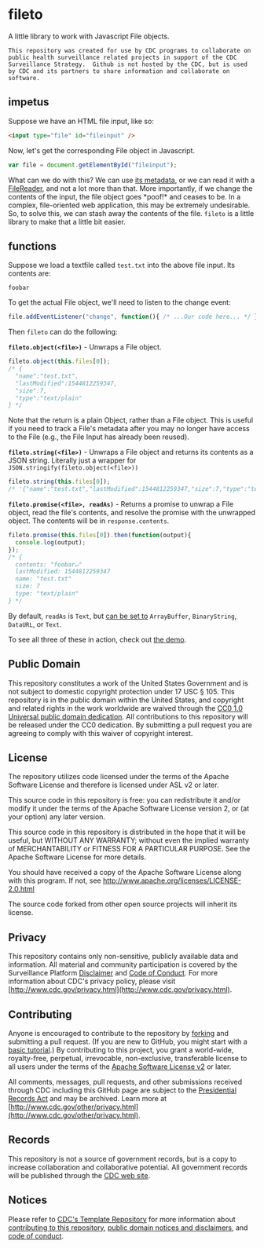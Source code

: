 # fileto

A little library to work with Javascript File objects.

`This repository was created for use by CDC programs to collaborate on public health surveillance related projects in support of the CDC Surveillance Strategy.  Github is not hosted by the CDC, but is used by CDC and its partners to share information and collaborate on software.`

## impetus

Suppose we have an HTML file input, like so:

```html
<input type="file" id="fileinput" />
```

Now, let's get the corresponding File object in Javascript.

```javascript
var file = document.getElementById("fileinput");
```

What can we do with this? We can use [its metadata](https://developer.mozilla.org/en-US/docs/Web/API/File#Properties), or we can read it with a [FileReader](https://developer.mozilla.org/en-US/docs/Web/API/FileReader), and not a lot more than that. More importantly, if we change the contents of the input, the file object goes \*poof!\* and ceases to be. In a complex, file-oriented web application, this may be extremely undesirable. So, to solve this, we can stash away the contents of the file. `fileto` is a little library to make that a little bit easier.

## functions

Suppose we load a textfile called `test.txt` into the above file input. Its contents are:

```text
foobar

```

To get the actual File object, we'll need to listen to the change event:

```javascript
file.addEventListener("change", function(){ /* ...Our code here... */ });
```

Then `fileto` can do the following:

**`fileto.object(<file>)`** - Unwraps a File object.

```javascript
fileto.object(this.files[0]);
/* {
  "name":"test.txt",
  "lastModified":1544812259347,
  "size":7,
  "type":"text/plain"
} */
```

Note that the return is a plain Object, rather than a File object. This is useful if you need to track a File's metadata after you may no longer have access to the File (e.g., the File Input has already been reused).

**`fileto.string(<file>)`** - Unwraps a File object and returns its contents as a JSON string. Literally just a wrapper for `JSON.stringify(fileto.object(<file>))`

```javascript
fileto.string(this.files[0]);
/* '{"name":"test.txt","lastModified":1544812259347,"size":7,"type":"text/plain"}' */
```

**`fileto.promise(<file>, readAs)`** - Returns a promise to unwrap a File object, read the file's contents, and resolve the promise with the unwrapped object. The contents will be in `response.contents`.

```javascript
fileto.promise(this.files[0]).then(function(output){
  console.log(output);
});
/* {
  contents: "foobar↵"
  lastModified: 1544812259347
  name: "test.txt"
  size: 7
  type: "text/plain"
} */
```

By default, `readAs` is `Text`, but [can be set to](https://developer.mozilla.org/en-US/docs/Web/API/FileReader) `ArrayBuffer`, `BinaryString`, `DataURL`, or `Text`.

To see all three of these in action, check out [the demo](https://github.com/CDCgov/fileto/master/demo/index.html).

## Public Domain
This repository constitutes a work of the United States Government and is not
subject to domestic copyright protection under 17 USC § 105. This repository is in
the public domain within the United States, and copyright and related rights in
the work worldwide are waived through the [CC0 1.0 Universal public domain dedication](https://creativecommons.org/publicdomain/zero/1.0/).
All contributions to this repository will be released under the CC0 dedication. By
submitting a pull request you are agreeing to comply with this waiver of
copyright interest.

## License
The repository utilizes code licensed under the terms of the Apache Software
License and therefore is licensed under ASL v2 or later.

This source code in this repository is free: you can redistribute it and/or modify it under
the terms of the Apache Software License version 2, or (at your option) any
later version.

This source code in this repository is distributed in the hope that it will be useful, but WITHOUT ANY
WARRANTY; without even the implied warranty of MERCHANTABILITY or FITNESS FOR A
PARTICULAR PURPOSE. See the Apache Software License for more details.

You should have received a copy of the Apache Software License along with this
program. If not, see http://www.apache.org/licenses/LICENSE-2.0.html

The source code forked from other open source projects will inherit its license.


## Privacy
This repository contains only non-sensitive, publicly available data and
information. All material and community participation is covered by the
Surveillance Platform [Disclaimer](https://github.com/CDCgov/template/blob/master/DISCLAIMER.md)
and [Code of Conduct](https://github.com/CDCgov/template/blob/master/code-of-conduct.md).
For more information about CDC's privacy policy, please visit [http://www.cdc.gov/privacy.html](http://www.cdc.gov/privacy.html).

## Contributing
Anyone is encouraged to contribute to the repository by [forking](https://help.github.com/articles/fork-a-repo)
and submitting a pull request. (If you are new to GitHub, you might start with a
[basic tutorial](https://help.github.com/articles/set-up-git).) By contributing
to this project, you grant a world-wide, royalty-free, perpetual, irrevocable,
non-exclusive, transferable license to all users under the terms of the
[Apache Software License v2](http://www.apache.org/licenses/LICENSE-2.0.html) or
later.

All comments, messages, pull requests, and other submissions received through
CDC including this GitHub page are subject to the [Presidential Records Act](http://www.archives.gov/about/laws/presidential-records.html)
and may be archived. Learn more at [http://www.cdc.gov/other/privacy.html](http://www.cdc.gov/other/privacy.html).

## Records
This repository is not a source of government records, but is a copy to increase
collaboration and collaborative potential. All government records will be
published through the [CDC web site](http://www.cdc.gov).

## Notices
Please refer to [CDC's Template Repository](https://github.com/CDCgov/template)
for more information about [contributing to this repository](https://github.com/CDCgov/template/blob/master/CONTRIBUTING.md),
[public domain notices and disclaimers](https://github.com/CDCgov/template/blob/master/DISCLAIMER.md),
and [code of conduct](https://github.com/CDCgov/template/blob/master/code-of-conduct.md).
